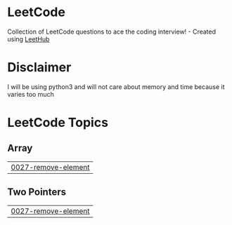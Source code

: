 # LeetCode
Collection of LeetCode questions to ace the coding interview! - Created using [LeetHub](https://github.com/QasimWani/LeetHub)

# Disclaimer
I will be using python3 and will not care about memory and time because it varies too much

<!---LeetCode Topics Start-->
# LeetCode Topics
## Array
|  |
| ------- |
| [0027-remove-element](https://github.com/TheSebitzu/LeetCode/tree/master/0027-remove-element) |
## Two Pointers
|  |
| ------- |
| [0027-remove-element](https://github.com/TheSebitzu/LeetCode/tree/master/0027-remove-element) |
<!---LeetCode Topics End-->